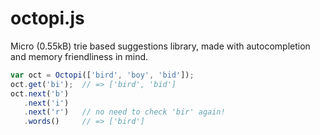 # octopi.js

Micro (0.55kB) trie based suggestions library,
made with autocompletion and memory friendliness
in mind.

```js
var oct = Octopi(['bird', 'boy', 'bid']);
oct.get('bi');  // => ['bird', 'bid']
oct.next('b')
   .next('i')
   .next('r')   // no need to check 'bir' again!
   .words()     // => ['bird']
```

